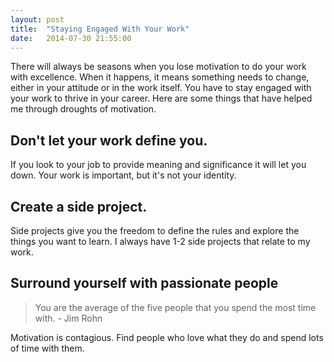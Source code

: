 ```yaml
---
layout: post
title:  "Staying Engaged With Your Work"
date:   2014-07-30 21:55:00
---
```


There will always be seasons when you lose motivation to do your work with excellence.
When it happens, it means something needs to change, either in your attitude or in the work itself.
You have to stay engaged with your work to thrive in your career.
Here are some things that have helped me through droughts of motivation.

## Don't let your work define you.
If you look to your job to provide meaning and significance it will let you down.
Your work is important, but it's not your identity.

## Create a side project.
Side projects give you the freedom to define the rules and explore the things you want to learn.
I always have 1-2 side projects that relate to my work.

## Surround yourself with passionate people
>You are the average of the five people that you spend the most time with. - Jim Rohn

Motivation is contagious. Find people who love what they do and spend lots of time with them.
